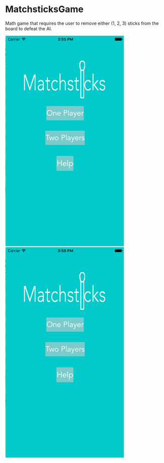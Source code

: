 # MatchsticksGame
Math game that requires the user to remove either (1, 2, 3) sticks from the board to defeat the AI. 



![alt text](https://github.com/ChenCodes/MatchsticksGame/blob/master/Screen%20Shot%202016-06-22%20at%203.55.22%20PM.png "Description goes here") ![alt text](https://github.com/ChenCodes/MatchsticksGame/blob/master/Screen%20Shot%202016-06-22%20at%203.55.22%20PM.png "Description goes here")

